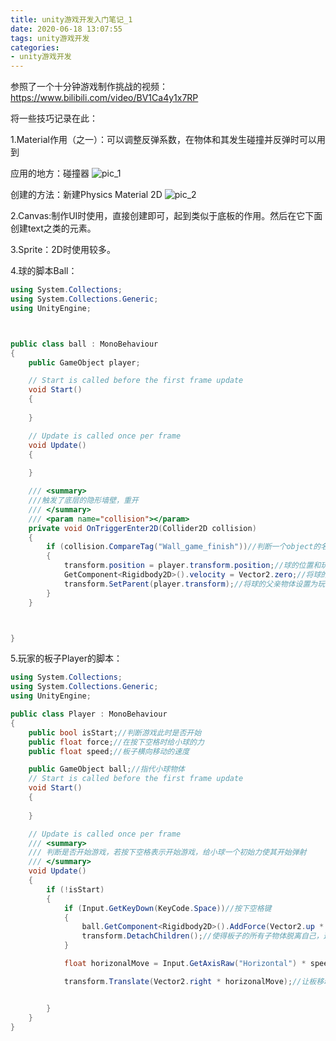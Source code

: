 ```yaml
---
title: unity游戏开发入门笔记_1
date: 2020-06-18 13:07:55
tags: unity游戏开发
categories: 
- unity游戏开发
---
```

参照了一个十分钟游戏制作挑战的视频：https://www.bilibili.com/video/BV1Ca4y1x7RP

将一些技巧记录在此：

1.Material作用（之一）：可以调整反弹系数，在物体和其发生碰撞并反弹时可以用到


应用的地方：碰撞器
![pic_1](https://gitee.com/giuyyt/hexo_blog_image/raw/master/unity-new-1/1.PNG)

创建的方法：新建Physics Material 2D
![pic_2](https://gitee.com/giuyyt/hexo_blog_image/raw/master/unity-new-1/2.PNG)


2.Canvas:制作UI时使用，直接创建即可，起到类似于底板的作用。然后在它下面创建text之类的元素。

3.Sprite：2D时使用较多。

4.球的脚本Ball：
```csharp
using System.Collections;
using System.Collections.Generic;
using UnityEngine;



public class ball : MonoBehaviour
{
    public GameObject player;

    // Start is called before the first frame update
    void Start()
    {
        
    }

    // Update is called once per frame
    void Update()
    {
        
    }

    /// <summary>
    ///触发了底层的隐形墙壁，重开
    /// </summary>
    /// <param name="collision"></param>
    private void OnTriggerEnter2D(Collider2D collision)
    {
        if (collision.CompareTag("Wall_game_finish"))//判断一个object的名称是否是指定的，这里的object是底层的隐形墙壁，碰到就要重开
        {
            transform.position = player.transform.position;//球的位置和玩家的板位置重合
            GetComponent<Rigidbody2D>().velocity = Vector2.zero;//将球的速度减为0
            transform.SetParent(player.transform);//将球的父亲物体设置为玩家的板，这样在移动板子时球也会跟着移动
        }
    }



}
```


5.玩家的板子Player的脚本：
```csharp
using System.Collections;
using System.Collections.Generic;
using UnityEngine;

public class Player : MonoBehaviour
{
    public bool isStart;//判断游戏此时是否开始
    public float force;//在按下空格时给小球的力
    public float speed;//板子横向移动的速度

    public GameObject ball;//指代小球物体
    // Start is called before the first frame update
    void Start()
    {
        
    }

    // Update is called once per frame
    /// <summary>
    /// 判断是否开始游戏，若按下空格表示开始游戏，给小球一个初始力使其开始弹射
    /// </summary>
    void Update()
    {
        if (!isStart)
        {
            if (Input.GetKeyDown(KeyCode.Space))//按下空格键
            {
                ball.GetComponent<Rigidbody2D>().AddForce(Vector2.up * force, ForceMode2D.Impulse);//给小球力
                transform.DetachChildren();//使得板子的所有子物体脱离自己，这样当板子移动时它们不再跟随
            }

            float horizonalMove = Input.GetAxisRaw("Horizontal") * speed * Time.deltaTime;//移动速度，向右为正，以秒为单位（而不是帧）

            transform.Translate(Vector2.right * horizonalMove);//让板移动


        }
    }
}

```


